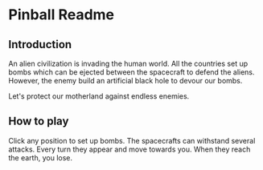 # Pinball Readme

## Introduction

An alien civilization is invading the human world. All the countries set up bombs which can be ejected between the
spacecraft to defend the aliens. However, the enemy build an artificial black hole to devour our bombs.

Let's protect our motherland against endless enemies.

## How to play

Click any position to set up bombs. The spacecrafts can withstand several attacks. Every turn they appear and move
towards you. When they reach the earth, you lose.